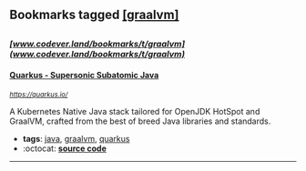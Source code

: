 ## Bookmarks tagged [[graalvm]](https://www.codever.land/search?q=[graalvm])

_<sup><sup>[www.codever.land/bookmarks/t/graalvm](www.codever.land/bookmarks/t/graalvm)</sup></sup>_
---
#### [Quarkus - Supersonic Subatomic Java](https://quarkus.io/)
_<sup>https://quarkus.io/</sup>_

A Kubernetes Native Java stack tailored for OpenJDK HotSpot and GraalVM, crafted from the best of breed Java libraries and standards.
* **tags**: [java](../tagged/java.md), [graalvm](../tagged/graalvm.md), [quarkus](../tagged/quarkus.md)
* :octocat: **[source code](https://github.com/quarkusio/quarkus)**
---
